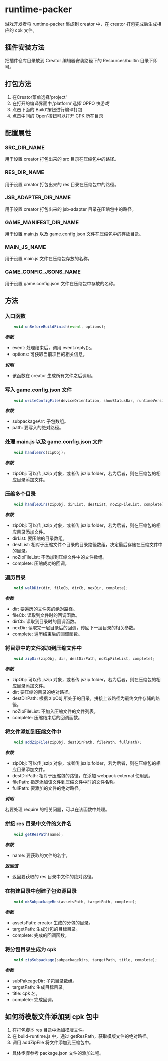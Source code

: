 # runtime-packer
游戏开发者将 runtime-packer 集成到 creator 中，在 creator 打包完成后生成相应的 cpk 文件。

## 插件安装方法
把插件仓库目录放到 Creator 编辑器安装路径下的 Resources/builtin 目录下即可。

## 打包方法

1. 在Creator菜单选择'project'
2. 在打开的编译界面中,'platform'选择'OPPO 快游戏'
3. 点击下面的'Build'按钮进行编译打包
4. 点击中间的'Open'按钮可以打开 CPK 所在目录

## 配置属性

### SRC_DIR_NAME
用于设置 creator 打包出来的 src 目录在压缩包中的路径。

### RES_DIR_NAME
用于设置 creator 打包出来的 res 目录在压缩包中的路径。

### JSB_ADAPTER_DIR_NAME
用于设置 creator 打包出来的 jsb-adapter 目录在压缩包中的路径。

### GAME_MANIFEST_DIR_NAME
用于设置 main.js 以及 game.config.json 文件在压缩包中的存放目录。

### MAIN_JS_NAME
用于设置 main.js 文件在压缩包存放的名称。

### GAME_CONFIG_JSONS_NAME
用于设置 game.config.json 文件在压缩包中存放的名称。

## 方法

### 入口函数
```JavaScript
    void onBeforeBuildFinish(event, options);
```

__*参数*__

- event: 处理结束后，调用 event.reply();。
- options: 可获取当前项目的相关信息。

__*说明*__

- 该函数在 creator 生成所有文件之后调用。

### 写入 game.config.json 文件
```JavaScript
    void writeConfigFile(deviceOrientation, showStatusBar, runtimeVersion, path);
```

__*参数*__

- subpackageArr: 子包数组。
- path: 要写入的绝对路径。

### 处理 main.js 以及 game.config.json 文件
```JavaScript
    void handleSrc(zipObj);
```

__*参数*__

- zipObj: 可以传 jszip 对象，或者传 jszip.folder，若为后者，则在压缩包的相应目录添加文件。

### 压缩多个目录
```JavaScript
    void handleDirs(zipObj, dirList, destList, noZipFileList, complete);
```

__*参数*__

- zipObj: 可以传 jszip 对象，或者传 jszip.folder，若为后者，则在压缩包的相应目录添加文件。
- dirList: 要压缩的目录数组。
- destList: 相对于压缩文件个目录的目录路径数组，决定最后存储在压缩文件中的目录。
- noZipFileList: 不添加到压缩文件中的文件数组。
- complete: 压缩成功的回调。

### 遍历目录
```JavaScript
    void walkDir(dir, fileCb, dirCb, nexDir, complete);
```

__*参数*__

- dir: 要遍历的文件夹的绝对路径。
- fileCb: 读取到文件时的回调函数。
- dirCb: 读取到目录时的回调函数。
- nexDir: 读取完一层目录后的回调，传回下一层目录的相关参数。
- complete: 遍历结束后的回调函数。

### 将目录中的文件添加到压缩文件中
```JavaScript
    void zipDir(zipObj, dir, destDirPath, noZipFileList, complete);
```

__*参数*__

- zipObj: 可以传 jszip 对象，或者传 jszip.folder，若为后者，则在压缩包的相应目录添加文件。
- dir: 要压缩的目录的绝对路径。
- destDirPath: 根据 zipObj 所处于的目录，拼接上该路径为最终文件存储的路径。
- noZipFileList: 不加入压缩文件的文件列表。
- complete: 压缩结束后的回调函数。

### 将文件添加到压缩文件中
```JavaScript
    void addZipFile(zipObj, destDirPath, filePath, fullPath);
```

__*参数*__

- zipObj: 可以传 jszip 对象，或者传 jszip.folder，若为后者，则在压缩包的相应目录添加文件。
- destDirPath: 相对于压缩包的路径，在添加 webpack external 使用到。
- filePath: 指定添加该文件到压缩文件中时的文件名称。
- fullPath: 要添加的文件的绝对路径。

__*说明*__

若要处理 require 的相关问题，可以在该函数中处理。

### 拼接 res 目录中文件的文件名
```JavaScript
    void getResPath(name);
```

__*参数*__

- name: 要获取的文件的名字。

__*返回值*__

- 返回要获取的 res 目录中文件的绝对路径。

### 在构建目录中创建子包资源目录
```JavaScript
    void mkSubpackageRes(assetsPath, targetPath, complete);
```

__*参数*__

- assetsPath: creator 生成的分包的目录。
- targetPath: 生成分包的目标目录。
- complete: 完成的回调函数。

### 将分包目录生成为 cpk
```JavaScript
    void zipSubpackage(subpackageDirs, targetPath, title, complete);
```

__*参数*__

- subPakcageDir: 子包目录数组。
- targetPath: 生成目标目录。
- title: cpk 名。
- complete: 完成回调。

## 如何将模版文件添加到 cpk 包中
1. 在打包脚本 res 目录中添加模版文件。
2. 在 build-runtime.js 中，通过 getResPath，获取模版文件的绝对路径。
3. 调用 addZipFile 将文件添加到压缩包中。


* 具体步骤参考 package.json 文件的添加过程。

